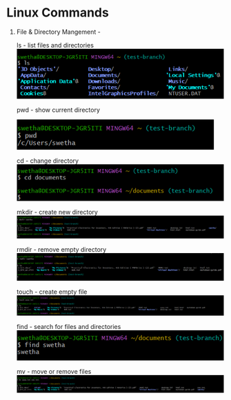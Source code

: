 
# Linux Commands

1. File & Directory Mangement -

    ls - list files and directories
    ![alt text](image-7.png)

   pwd - show current directory
   
   ![alt text](image-3.png)

   cd - change directory
   ![alt text](image-4.png)

   mkdir - create new directory
   ![alt text](image.png)

   rmdir - remove empty directory
   ![alt text](image-1.png)
   
   touch - create empty file
   ![alt text](image-5.png)

   find - search for files and directories
   ![alt text](image-6.png)

   mv - move or remove files
   ![alt text](image-8.png)

   
